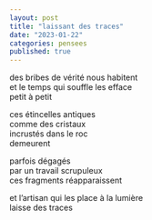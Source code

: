 ```yaml
---
layout: post
title: "laissant des traces"
date: "2023-01-22"
categories: pensees
published: true
---
```


des bribes de vérité nous habitent  
et le temps qui souffle les efface  
petit à petit  

ces étincelles antiques  
comme des cristaux  
incrustés dans le roc  
demeurent  

parfois dégagés  
par un travail scrupuleux  
ces fragments réapparaissent  

et l’artisan qui les place à la lumière  
laisse des traces  
